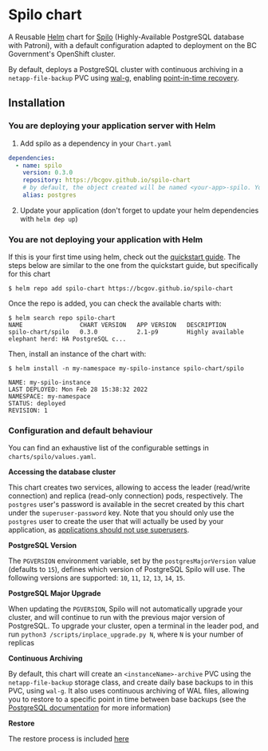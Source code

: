 # Spilo chart

A Reusable [Helm](https://helm.sh/) chart for [Spilo](https://github.com/zalando/spilo) (Highly-Available PostgreSQL database with Patroni), with a default configuration adapted to deployment on the BC Government's OpenShift cluster.

By default, deploys a PostgreSQL cluster with continuous archiving in a `netapp-file-backup` PVC using [wal-g](https://wal-g.readthedocs.io/), enabling [point-in-time recovery](https://www.postgresql.org/docs/15/continuous-archiving.html).

## Installation

### You are deploying your application server with Helm

1. Add spilo as a dependency in your `Chart.yaml`

```yaml
dependencies:
  - name: spilo
    version: 0.3.0
    repository: https://bcgov.github.io/spilo-chart
    # by default, the object created will be named <your-app>-spilo. You can use an alias to override the -spilo suffix
    alias: postgres
```

2. Update your application (don't forget to update your helm dependencies with `helm dep up`)

### You are not deploying your application with Helm

If this is your first time using helm, check out the [quickstart guide](https://helm.sh/docs/intro/quickstart/). The steps below are similar to the one from the quickstart guide, but specifically for this chart

`$ helm repo add spilo-chart https://bcgov.github.io/spilo-chart`

Once the repo is added, you can check the available charts with:

```
$ helm search repo spilo-chart
NAME                CHART VERSION   APP VERSION   DESCRIPTION
spilo-chart/spilo   0.3.0           2.1-p9        Highly available elephant herd: HA PostgreSQL c...
```

Then, install an instance of the chart with:

```
$ helm install -n my-namespace my-spilo-instance spilo-chart/spilo

NAME: my-spilo-instance
LAST DEPLOYED: Mon Feb 28 15:38:32 2022
NAMESPACE: my-namespace
STATUS: deployed
REVISION: 1
```

### Configuration and default behaviour

You can find an exhaustive list of the configurable settings in `charts/spilo/values.yaml`.

**Accessing the database cluster**

This chart creates two services, allowing to access the leader (read/write connection) and replica (read-only connection) pods, respectively. The `postgres` user's password is available in the secret created by this chart under the `superuser-password` key. Note that you should only use the `postgres` user to create the user that will actually be used by your application, as [applications should not use superusers](https://patroni.readthedocs.io/en/latest/README.html#applications-should-not-use-superusers).

**PostgreSQL Version**

The `PGVERSION` environment variable, set by the `postgresMajorVersion` value (defaults to `15`), defines which version of PostgreSQL Spilo will use. The following versions are supported:  `10`, `11`, `12`, `13`, `14`, `15`.

**PostgreSQL Major Upgrade**

When updating the `PGVERSION`, Spilo will not automatically upgrade your cluster, and will continue to run with the previous major version of PostgreSQL. To upgrade your cluster, open a terminal in the leader pod, and run `python3 /scripts/inplace_upgrade.py N`, where `N` is your number of replicas

**Continuous Archiving**

By default, this chart will create an `<instanceName>-archive` PVC using the `netapp-file-backup` storage class, and create daily base backups to in this PVC, using `wal-g`. It also uses continuous archiving of WAL files, allowing you to restore to a specific point in time between base backups (see the [PostgreSQL documentation](https://www.postgresql.org/docs/15/continuous-archiving.html) for more information)

**Restore**

The restore process is included [here](docs/restore.md)
